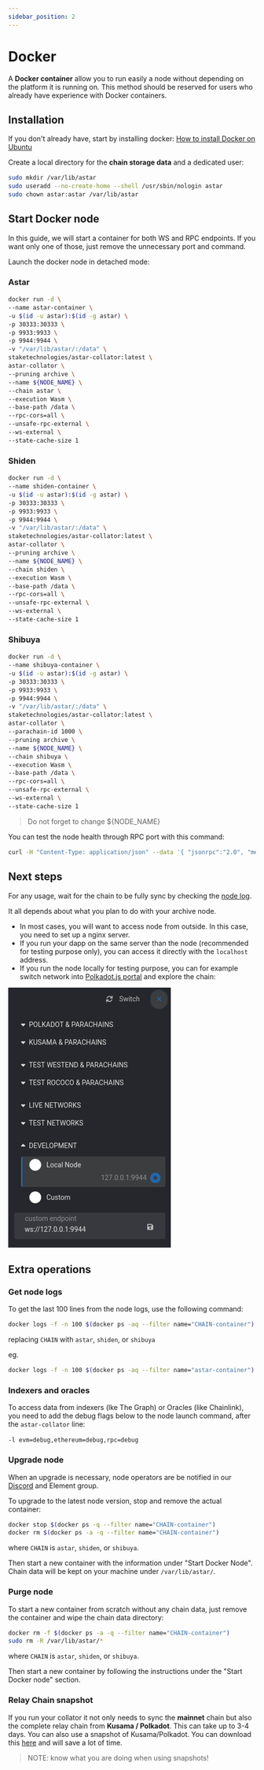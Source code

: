 ```yaml
---
sidebar_position: 2
---
```


# Docker

A **Docker container** allow you to run easily a node without depending on the platform it is running on. This method should be reserved for users who already have experience with Docker containers.

## Installation

If you don't already have, start by installing docker: [How to install Docker on Ubuntu](https://linuxize.com/post/how-to-install-and-use-docker-on-ubuntu-20-04/)

Create a local directory for the **chain storage data** and a dedicated user:

```sh
sudo mkdir /var/lib/astar
sudo useradd --no-create-home --shell /usr/sbin/nologin astar
sudo chown astar:astar /var/lib/astar
```

## Start Docker node

In this guide, we will start a container for both WS and RPC endpoints. If you want only one of those, just remove the unnecessary port and command.

Launch the docker node in detached mode:

### Astar

```sh
docker run -d \
--name astar-container \
-u $(id -u astar):$(id -g astar) \
-p 30333:30333 \
-p 9933:9933 \
-p 9944:9944 \
-v "/var/lib/astar/:/data" \
staketechnologies/astar-collator:latest \
astar-collator \
--pruning archive \
--name ${NODE_NAME} \
--chain astar \
--execution Wasm \
--base-path /data \
--rpc-cors=all \
--unsafe-rpc-external \
--ws-external \
--state-cache-size 1
```

### Shiden

```sh
docker run -d \
--name shiden-container \
-u $(id -u astar):$(id -g astar) \
-p 30333:30333 \
-p 9933:9933 \
-p 9944:9944 \
-v "/var/lib/astar/:/data" \
staketechnologies/astar-collator:latest \
astar-collator \
--pruning archive \
--name ${NODE_NAME} \
--chain shiden \
--execution Wasm \
--base-path /data \
--rpc-cors=all \
--unsafe-rpc-external \
--ws-external \
--state-cache-size 1
```

### Shibuya

```sh
docker run -d \
--name shibuya-container \
-u $(id -u astar):$(id -g astar) \
-p 30333:30333 \
-p 9933:9933 \
-p 9944:9944 \
-v "/var/lib/astar/:/data" \
staketechnologies/astar-collator:latest \
astar-collator \
--parachain-id 1000 \
--pruning archive \
--name ${NODE_NAME} \
--chain shibuya \
--execution Wasm \
--base-path /data \
--rpc-cors=all \
--unsafe-rpc-external \
--ws-external \
--state-cache-size 1
```

> Do not forget to change ${NODE_NAME}

You can test the node health through RPC port with this command:

```sh
curl -H "Content-Type: application/json" --data '{ "jsonrpc":"2.0", "method":"system_health", "params":[],"id":1 }' localhost:9933
```

## Next steps

For any usage, wait for the chain to be fully sync by checking the [node log](binary).

It all depends about what you plan to do with your archive node.

- In most cases, you will want to access node from outside. In this case, you need to set up a nginx server.
- If you run your dapp on the same server than the node (recommended for testing purpose only), you can access it directly with the `localhost` address.
- If you run the node locally for testing purpose, you can for example switch network into [Polkadot.js portal](https://polkadot.js.org/apps) and explore the chain:

![1](img/1.png)

## Extra operations

### Get node logs

To get the last 100 lines from the node logs, use the following command:

```sh
docker logs -f -n 100 $(docker ps -aq --filter name="CHAIN-container")
```

replacing `CHAIN` with `astar`, `shiden`, or `shibuya`

eg.

```sh
docker logs -f -n 100 $(docker ps -aq --filter name="astar-container")
```

### Indexers and oracles

To access data from indexers (lke The Graph) or Oracles (like Chainlink), you need to add the debug flags below to the node launch command, after the `astar-collator` line:

`-l evm=debug,ethereum=debug,rpc=debug`

### Upgrade node

When an upgrade is necessary, node operators are be notified in our [Discord](https://discord.gg/Z3nC9U4) and Element group.

To upgrade to the latest node version, stop and remove the actual container:

```sh
docker stop $(docker ps -q --filter name="CHAIN-container")
docker rm $(docker ps -a -q --filter name="CHAIN-container")
```

where `CHAIN` is `astar`, `shiden`, or `shibuya`.

[start command]: docker

Then start a new container with the information under "Start Docker Node". Chain data will be kept on your machine under `/var/lib/astar/`.

### Purge node

To start a new container from scratch without any chain data, just remove the container and wipe the chain data directory:

```sh
docker rm -f $(docker ps -a -q --filter name="CHAIN-container")
sudo rm -R /var/lib/astar/*
```

where `CHAIN` is `astar`, `shiden`, or `shibuya`.

Then start a new container by following the instructions under the "Start Docker node" section.

### Relay Chain snapshot

If you run your collator it not only needs to sync the **mainnet** chain but also the complete relay chain from **Kusama / Polkadot**. This can take up to 3-4 days. You can also use a snapshot of Kusama/Polkadot. You can download this [here](https://polkashots.io/) and will save a lot of time.

> NOTE: know what you are doing when using snapshots!
